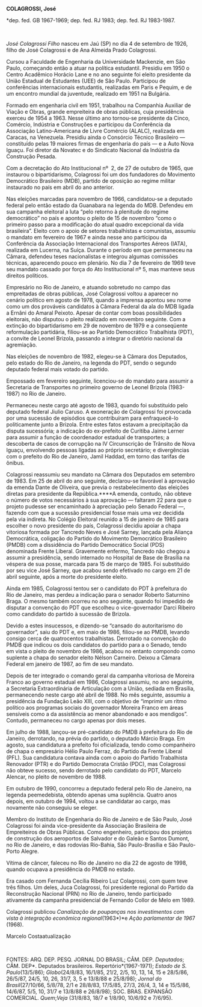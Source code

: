 **COLAGROSSI, José**

\*dep. fed. GB 1967-1969; dep. fed. RJ 1983; dep. fed. RJ 1983-1987.

 

*José Colagrossi Filho* nasceu em Jaú (SP) no dia 4 de setembro de 1926,
filho de José Colagrossi e de Ana Almeida Prado Colagrossi.

Cursou a Faculdade de Engenharia da Universidade Mackenzie, em São
Paulo, começando então a atuar na política estudantil. Presidiu em 1950
o Centro Acadêmico Horácio Lane e no ano seguinte foi eleito presidente
da União Estadual de Estudantes (UEE) de São Paulo. Participou de
conferências internacionais estudantis, realizadas em Paris e Pequim, e
de um encontro mundial da juventude, realizado em 1951 na Bulgária.

Formado em engenharia civil em 1951, trabalhou na Companhia Auxiliar de
Viação e Obras, grande empreiteira de obras públicas, cuja presidência
exerceu de 1954 a 1963. Nesse último ano tornou-se presidente da Cinco,
Comércio, Indústria e Construções e participou da Conferência da
Associação Latino-Americana de Livre Comércio (ALALC), realizada em
Caracas, na Venezuela. Presidiu ainda o Consórcio Técnico Brasileiro —
constituído pelas 19 maiores firmas de engenharia do país — e a Auto
Nova Iguaçu. Foi diretor da Novatec e do Sindicato Nacional da Indústria
da Construção Pesada.

Com a decretação do Ato Institucional nº  2, de 27 de outubro de 1965,
que instaurou o bipartidarismo, Colagrossi foi um dos fundadores do
Movimento Democrático Brasileiro (MDB), partido de oposição ao regime
militar instaurado no país em abril do ano anterior.

Nas eleições marcadas para novembro de 1966, candidatou-se a deputado
federal pelo então estado da Guanabara na legenda do MDB. Defendeu em
sua campanha eleitoral a luta “pelo retorno à plenitude do regime
democrático” no país e apontou o pleito de 15 de novembro “como o
primeiro passo para a modificação do atual quadro excepcional da vida
brasileira”. Eleito com o apoio de setores trabalhistas e comunistas,
assumiu o mandato em fevereiro de 1967 e ainda nesse ano participou da
Conferência da Associação Internacional dos Transportes Aéreos (IATA),
realizada em Lucerna, na Suíça. Durante o período em que permaneceu na
Câmara, defendeu teses nacionalistas e integrou algumas comissões
técnicas, aparecendo pouco em plenário. No dia 7 de fevereiro de 1969
teve seu mandato cassado por força do Ato Institucional nº 5, mas
manteve seus direitos políticos.

Empresário no Rio de Janeiro, e atuando sobretudo no campo das
empreitadas de obras públicas, José Colagrossi voltou a aparecer no
cenário político em agosto de 1978, quando a imprensa apontou seu nome
como um dos prováveis candidatos à Câmara Federal da ala do MDB ligada a
Ernâni do Amaral Peixoto. Apesar de contar com boas possibilidades
eleitorais, não disputou o pleito realizado em novembro seguinte. Com a
extinção do bipartidarismo em 29 de novembro de 1979 e a conseqüente
reformulação partidária, filiou-se ao Partido Democrático Trabalhista
(PDT), a convite de Leonel Brizola, passando a integrar o diretório
nacional da agremiação.

Nas eleições de novembro de 1982, elegeu-se à Câmara dos Deputados, pelo
estado do Rio de Janeiro, na legenda do PDT, sendo o segundo deputado
federal mais votado do partido.

Empossado em fevereiro seguinte, licenciou-se do mandato para assumir a
Secretaria de Transportes no primeiro governo de Leonel Brizola
(1983-1987) no Rio de Janeiro.

Permaneceu neste cargo até agosto de 1983, quando foi substituído pelo
deputado federal Jiulio Caruso. A exoneração de Colagrossi foi provocada
por uma sucessão de episódios que contribuíram para enfraquecê-lo
politicamente junto a Brizola. Entre estes fatos estavam a precipitação
da disputa sucessória; a indicação do ex-prefeito de Curitiba Jaime
Lerner para assumir a função de coordenador estadual de transportes; a
descoberta de casos de corrupção na IV Circunscrição de Trânsito de Nova
Iguaçu, envolvendo pessoas ligadas ao próprio secretário; e divergências
com o prefeito do Rio de Janeiro, Jamil Haddad, em torno das tarifas de
ônibus.

Colagrossi reassumiu seu mandato na Câmara dos Deputados em setembro de
1983. Em 25 de abril do ano seguinte, declarou-se favorável à aprovação
da emenda Dante de Oliveira, que previa o restabelecimento das eleições
diretas para presidente da República.****A emenda, contudo, não obteve o
número de votos necessários à sua aprovação — faltaram 22 para que o
projeto pudesse ser encaminhado à apreciação pelo Senado Federal —,
fazendo com que a sucessão presidencial fosse mais uma vez decidida pela
via indireta. No Colégio Eleitoral reunido a 15 de janeiro de 1985 para
escolher o novo presidente do país, Colagrossi decidiu apoiar a chapa
vitoriosa formada por Tancredo Neves e José Sarney, lançada pela Aliança
Democrática, coligação do Partido do Movimento Democrático Brasileiro
(PMDB) com a dissidência do Partido Democrático Social (PDS) denominada
Frente Liberal. Gravemente enfermo, Tancredo não chegou a assumir a
presidência, sendo internado no Hospital de Base de Brasília na véspera
de sua posse, marcada para 15 de março de 1985. Foi substituído por seu
vice José Sarney, que acabou sendo efetivado no cargo em 21 de abril
seguinte, após a morte do presidente eleito.

Ainda em 1985, Colagrossi tentou ser o candidato do PDT à prefeitura do
Rio de Janeiro, mas perdeu a indicação para o senador Roberto Saturnino
Braga. O mesmo também ocorreu no ano seguinte, quando foi impedido de
disputar a convenção do PDT que escolheu o vice-governador Darci Ribeiro
como candidato do partido à sucessão de Brizola.

Devido a estes insucessos, e dizendo-se “cansado do autoritarismo do
governador”, saiu do PDT e, em maio de 1986, filiou-se ao PMDB, levando
consigo cerca de quatrocentos trabalhistas. Derrotado na convenção do
PMDB que indicou os dois candidatos do partido para a o Senado, tendo em
vista o pleito de novembro de 1986, acabou no entanto compondo como
suplente a chapa do senador eleito Nélson Carneiro. Deixou a Câmara
Federal em janeiro de 1987, ao fim de seu mandato.

Depois de ter integrado o comando geral da campanha vitoriosa de Moreira
Franco ao governo estadual em 1986, Colagrossi assumiu, no ano seguinte,
a Secretaria Extraordinária de Articulação com a União, sediada em
Brasília, permanecendo neste cargo até abril de 1988. No mês seguinte,
assumiu a presidência da Fundação Leão XIII, com o objetivo de “imprimir
um ritmo político aos programas sociais do governador Moreira Franco em
áreas sensíveis como a da assistência ao menor abandonado e aos
mendigos”. Contudo, permaneceu no cargo apenas por dois meses.

Em julho de 1988, lançou-se pré-candidato do PMDB à prefeitura do Rio de
Janeiro, derrotando, na prévia do partido, o deputado Márcio Braga. Em
agosto, sua candidatura a prefeito foi oficializada, tendo como
companheiro de chapa o empresário Hélio Paulo Ferraz, do Partido da
Frente Liberal (PFL). Sua candidatura contava ainda com o apoio do
Partido Trabalhista Renovador (PTR) e do Partido Democrata Cristão
(PDC), mas Colagrossi não obteve sucesso, sendo derrotado pelo candidato
do PDT, Marcelo Alencar, no pleito de novembro de 1988.

Em outubro de 1990, concorreu a deputado federal pelo Rio de Janeiro, na
legenda peemedebista, obtendo apenas uma suplência. Quatro anos depois,
em outubro de 1994, voltou a se candidatar ao cargo, mas novamente não
conseguiu se eleger.

Membro do Instituto de Engenharia do Rio de Janeiro e de São Paulo, José
Colagrossi foi ainda vice-presidente da Associação Brasileira de
Empreiteiros de Obras Públicas. Como engenheiro, participou dos projetos
de construção dos aeroportos de Salvador e do Galeão e Santos Dumont, no
Rio de Janeiro, e das rodovias Rio-Bahia, São Paulo-Brasília e São
Paulo-Porto Alegre.

Vítima de câncer, faleceu no Rio de Janeiro no dia 22 de agosto de 1998,
quando ocupava a presidência do PMDB no estado.

Era casado com Fernanda Cecília Ribeiro Luz Colagrossi, com quem teve
três filhos. Um deles, Juca Colagrossi, foi presidente regional do
Partido da Reconstrução Nacional (PRN) no Rio de Janeiro, tendo
participado ativamente da campanha presidencial de Fernando Collor de
Melo em 1989.

Colagrossi publicou *Canalização de poupanças nos investimentos com
vista à integração econômica regional*(1963*)*e *Ação parlamentar de
196*7 (1968).

Marcelo Costaatualização

 

FONTES: ARQ. DEP. PESQ. JORNAL DO BRASIL; CÂM. DEP. *Deputados*; CÂM.
DEP*. Deputados brasileiros. Repertório*(1967-1971); *Estado de S.
Paulo*(13/5/86); *Globo*(24/8/83, 16/1/85, 21/2, 2/5, 10, 13, 14, 15 e
28/5/86, 26/5/87, 24/5, 10, 26, 31/7, 3, 5 e 13/8/88 e 25/8/98); *Jornal
do Brasil*(27/10/66, 5/8/78, 2/1 e 28/8/83, 17/5/85, 27/3, 26/4, 3, 14 e
15/5/86, 14/6/87, 5/5, 10, 31/7 e 13/8/88 e 26/8/98); SOC. BRAS.
EXPANSÃO COMERCIAL. *Quem*;*Veja* (31/8/83, 18/7 e 1/8/90, 10/6/92 e
7/6/95).

 

 
